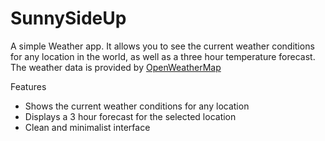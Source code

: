 # SunnySideUp

A simple Weather app. It allows you to see the current weather conditions for any location in the world, as well as a three hour temperature forecast. The weather data is provided by [OpenWeatherMap](https://openweathermap.org/)

Features

- Shows the current weather conditions for any location
- Displays a 3 hour forecast for the selected location
- Clean and minimalist interface

